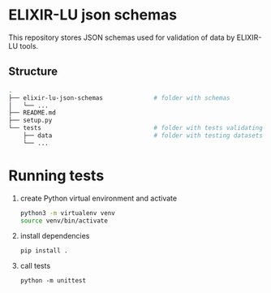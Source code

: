 # ELIXIR-LU json schemas

This repository stores JSON schemas used for validation of data by ELIXIR-LU tools.

## Structure

```bash
.
├── elixir-lu-json-schemas              # folder with schemas
│   └── ...
├── README.md
├── setup.py
└── tests                               # folder with tests validating schemas
    ├── data                            # folder with testing datasets
    └── ...

```

# Running tests

1. create Python virtual environment and activate
   ```bash
   python3 -m virtualenv venv
   source venv/bin/activate
   ```
2. install dependencies
   ```
   pip install .
   ```
3. call tests
   ```
   python -m unittest
   ```
